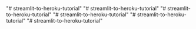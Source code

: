 "# streamlit-to-heroku-tutorial" 
"# streamlit-to-heroku-tutorial" 
"# streamlit-to-heroku-tutorial" 
"# streamlit-to-heroku-tutorial" 
"# streamlit-to-heroku-tutorial" 
"# streamlit-to-heroku-tutorial" 
